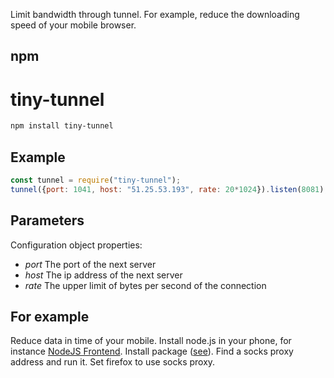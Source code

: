 Limit bandwidth through tunnel. For example, reduce the downloading speed of your mobile browser.

## npm
# tiny-tunnel

``` bash
npm install tiny-tunnel
```
## Example
``` js
const tunnel = require("tiny-tunnel");
tunnel({port: 1041, host: "51.25.53.193", rate: 20*1024}).listen(8081);
```
## Parameters

Configuration object properties:

- _port_ The port of the next server
- _host_ The ip address of the next server
- _rate_ The upper limit of bytes per second of the connection

## For example

Reduce data in time of your mobile. Install node.js in your phone, for instance [NodeJS Frontend](https://github.com/warren-bank/Android-NodeJS-Frontend). Install package ([see](https://stackoverflow.com/a/71144601/13659942)). Find a socks proxy address and run it. Set firefox to use socks proxy.



